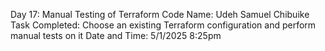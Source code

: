 Day 17: Manual Testing of Terraform Code
Name: Udeh Samuel Chibuike
Task Completed: Choose an existing Terraform configuration and perform manual tests on it
Date and Time: 5/1/2025 8:25pm